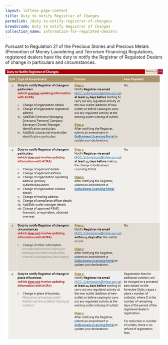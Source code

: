 ```yaml
---
layout: leftnav-page-content
title: Duty to notify Registrar of Changes
permalink: /duty-to-notify-registrar-of-changes/
breadcrumb: Duty to notify Registrar of Changes
collection_name: information-for-regulated-dealers
---
```


Pursuant to Regulation 21 of the Precious Stones and Precious Metals (Prevention of Money Laundering and Terrorism Financing) Regulations, registered dealers have the duty to notify the Registrar of Regulated Dealers of change in particulars and circumstances.

<a href="/images/Duty to Notify Registrar of Changes table_20191111.pdf"><img src="/images/Duty to Notify Registrar of Changes table_20191111.jpg"></a>
